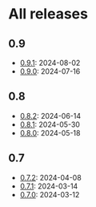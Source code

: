# All releases

## 0.9

* [0.9.1](/release-notes/release-0-9-1.md): 2024-08-02
* [0.9.0](/release-notes/release-0-9-0.md): 2024-07-16

## 0.8

* [0.8.2](/release-notes/release-0-8-2.md): 2024-06-14
* [0.8.1](/release-notes/release-0-8-1.md): 2024-05-30
* [0.8.0](/release-notes/release-0-8-0.md): 2024-05-18

## 0.7

* [0.7.2](/release-notes/release-0-7-2.md): 2024-04-08
* [0.7.1](/release-notes/release-0-7-1.md): 2024-03-14
* [0.7.0](/release-notes/release-0-7-0.md): 2024-03-12
